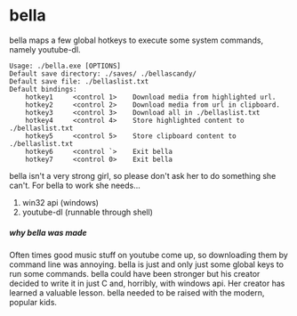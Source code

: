 # bella
bella maps a few global hotkeys to execute some system commands, namely youtube-dl. 

    Usage: ./bella.exe [OPTIONS]
    Default save directory: ./saves/ ./bellascandy/
    Default save file: ./bellaslist.txt
    Default bindings:
        hotkey1     <control 1>    Download media from highlighted url.
        hotkey2     <control 2>    Download media from url in clipboard.
        hotkey3     <control 3>    Download all in ./bellaslist.txt
        hotkey4     <control 4>    Store highlighted content to ./bellaslist.txt
        hotkey5     <control 5>    Store clipboard content to ./bellaslist.txt
        hotkey6     <control `>    Exit bella
        hotkey7     <control 0>    Exit bella

bella isn't a very strong girl, so please don't ask her to do something she can't. 
For bella to work she needs...
1. win32 api (windows)
2. youtube-dl (runnable through shell)

##### why bella was made
Often times good music stuff on youtube come up, so downloading them by command line was annoying. bella is just and only just some global keys to run some commands. bella could have been stronger but his creator decided to write it in just C and, horribly, with windows api. Her creator has learned a valuable lesson. bella needed to be raised with the modern, popular kids.
